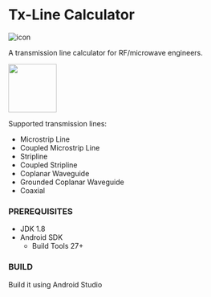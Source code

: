 Tx-Line Calculator
================

![icon](https://lh3.googleusercontent.com/Hz1j45CQuX4SbPFVp7xW168YeLZTKghqV3B26j3AIjzJlKaofbRtMy7Dpbf7_WghV-0y=s180-rw)

A transmission line calculator for RF/microwave engineers.

<a href="https://play.google.com/store/apps/details?id=com.rookiedev.microwavetools"><img src="https://play.google.com/intl/en_us/badges/images/generic/en-play-badge.png" height="96"></a>

Supported transmission lines:

 - Microstrip Line
 - Coupled Microstrip Line
 - Stripline
 - Coupled Stripline
 - Coplanar Waveguide
 - Grounded Coplanar Waveguide
 - Coaxial 

### PREREQUISITES

- JDK 1.8
- Android SDK
  - Build Tools 27+

### BUILD

Build it using Android Studio
